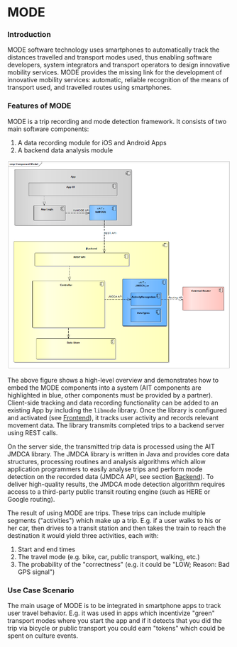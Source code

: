 # MODE

### Introduction

MODE software technology uses smartphones to automatically track the distances travelled and transport modes used, thus enabling software developers, system integrators and transport operators to design innovative mobility services. MODE provides the missing link for the development of innovative mobility services: automatic, reliable recognition of the means of transport used, and travelled routes using smartphones.


### Features of MODE

MODE is a trip recording and mode detection framework. It consists of two main software components:
1. A data recording module for iOS and Android Apps
2. A backend data analysis module

![Overview](assets/Overview.png)

The above figure shows a high-level overview and demonstrates how to embed the MODE components into a system (AIT components are highlighted in blue, other components must be provided by a partner).
Client-side tracking and data recording functionality can be added to an existing App by including the `libmode` library. 
Once the library is configured and activated
(see [Frontend](integration.md#Frontend)), it tracks user activity and records relevant movement data.
The library transmits completed trips to a backend server using REST calls.

On the server side, the transmitted trip data is processed using the AIT JMDCA library.
The JMDCA library is written in Java and provides core data structures, processing routines and analysis algorithms which allow application programmers to easily analyse trips and perform mode detection on the recorded data (JMDCA API, see section [Backend](integration.md#Backend)).
To deliver high-quality results, the JMDCA mode detection algorithm requires access to a third-party public transit routing engine (such as HERE or Google routing).

The result of using MODE are trips. These trips can include multiple segments ("activities") which make up a trip. E.g. if
a user walks to his or her car, then drives to a transit station and then takes the train to reach the destination it would yield three activities, each with:

1. Start and end times
2. The travel mode (e.g. bike, car, public transport, walking, etc.)  
3. The probability of the "correctness" (e.g. it could be "LOW; Reason: Bad GPS signal")

### Use Case Scenario

The main usage of MODE is to be integrated in smartphone apps to track user travel behavior. E.g. it was used in apps which incentivize "green" transport modes where you start the app and if it detects that you did the trip via bicycle or public transport you could earn "tokens" which could be spent on culture events.
